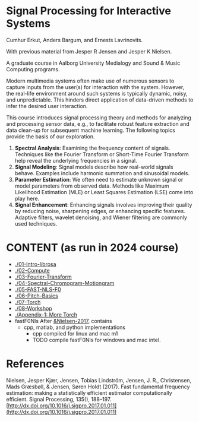 Signal Processing for Interactive Systems
================

Cumhur Erkut, Anders Bargum, and Ernests Lavrinovits.

With previous material from Jesper R Jensen and Jesper K Nielsen.

A graduate course in Aalborg University Medialogy and Sound & Music Computing programs.

Modern multimedia systems often make use of numerous sensors to capture inputs from the user(s) for interaction with the system. 
However, the real-life environment around such systems is typically dynamic, noisy, and unpredictable. 
This hinders direct application of data-driven methods to infer the desired user interaction.

This course introduces signal processing theory and methods for analyzing and processing sensor data, e.g., to facilitate robust feature extraction and data clean-up for subsequent machine learning. The following topics provide the basis of our exploration.

1. **Spectral Analysis**: Examining the frequency content of signals.
   Techniques like the Fourier Transform or Short-Time Fourier Transform help reveal the underlying frequencies in a signal.
2. **Signal Modeling**: Signal models describe how real-world signals behave.
   Examples include harmonic summation and  sinusoidal models.
3. **Parameter Estimation**: We often need to estimate unknown signal or model parameters from observed data. 
   Methods like Maximum Likelihood Estimation (MLE) or Least Squares Estimation (LSE) come into play here.
4. **Signal Enhancement**: Enhancing signals involves improving their quality by reducing noise, sharpening edges, or enhancing specific features. Adaptive filters, wavelet denoising, and Wiener filtering are commonly used techniques.

# CONTENT (as run in 2024 course)

* [./01-Intro-librosa](./01-Intro-librosa/)
* [./02-Compute](./02-Compute/)
* [./03-Fourier-Transform](./03-Fourier-Transform/)
* [./04-Spectral-Chromogram-Motiongram](./04-Spectral-Chromogram-Motiongram/)
* [./05-FAST-NLS-F0](./05-FAST-NLS-F0/)
* [./06-Pitch-Basics](./06-Pitch-Basics/)
* [./07-Torch](./07-Torch/)
* [./08-Workshop](./08-Workshop/)
* [./Appendix-1: More Torch](./A1-More%20Torch/)
* fastF0Nls   After [&amp;Nielsen-2017](&Nielsen-2017), contains
  * cpp, matlab, and python implementations
    * cpp compiled for linux and mac m1
    * TODO compile fastF0Nls for windows and mac intel.

# References

Nielsen, Jesper Kjær, Jensen, Tobias Lindström, Jensen, J. R., Christensen, Mads Græsbøll, & Jensen, Søren Holdt (2017). Fast fundamental frequency estimation: making a statistically efficient estimator computationally efficient. Signal Processing, 135(), 188–197. [http://dx.doi.org/10.1016/j.sigpro.2017.01.011](http://dx.doi.org/10.1016/j.sigpro.2017.01.011)
